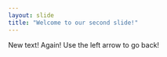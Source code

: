 ```yaml
---
layout: slide
title: "Welcome to our second slide!"
---
```

New text! Again!
Use the left arrow to go back!
